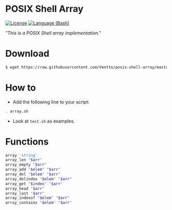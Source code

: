 POSIX Shell Array
=================

[![License](https://img.shields.io/badge/license-MIT-blue.svg?style=flat)](https://github.com/Ventto/posix-shell-array/blob/master/LICENSE)
[![Language (Bash)](https://img.shields.io/badge/powered_by-Bash-brightgreen.svg)](https://www.gnu.org/software/bash)

*"This is a POSIX Shell array implementation."*

# Download

```bash
$ wget https://raw.githubusercontent.com/Ventto/posix-shell-array/master/array.sh
```

# How to

* Add the following line to your script:

```bash
. array.sh
```

* Look at `test.sh` as examples.

# Functions

```bash
array 'string'
array_len "$arr"
array_empty "$arr"
array_add "$elem" "$arr"
array_del "$elem" "$arr"
array_delindex "$elem" "$arr"
array_get "$index" "$arr"
array_head "$arr"
array_last "$arr"
array_indexof "$elem" "$arr"
array_contains "$elem" "$arr"
```
